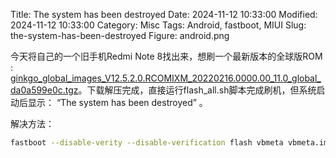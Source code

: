 Title: The system has been destroyed
Date: 2024-11-12 10:33:00
Modified: 2024-11-12 10:33:00
Category: Misc
Tags: Android, fastboot, MIUI
Slug: the-system-has-been-destroyed
Figure: android.png

今天将自己的一个旧手机Redmi Note 8找出来，想刷一个最新版本的全球版ROM : [ginkgo_global_images_V12.5.2.0.RCOMIXM_20220216.0000.00_11.0_global_da0a599e0c.tgz](https://bn.d.miui.com/V12.5.2.0.RCOMIXM/ginkgo_global_images_V12.5.2.0.RCOMIXM_20220216.0000.00_11.0_global_da0a599e0c.tgz)。下载解压完成，直接运行flash_all.sh脚本完成刷机，但系统启动后显示： “The system has been destroyed” 。

解决方法：

```bash
fastboot --disable-verity --disable-verification flash vbmeta vbmeta.img
```